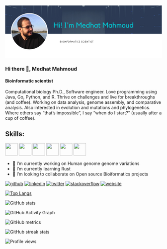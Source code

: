 ![link](https://github.com/MeHelmy/MeHelmy/blob/main/medhat_banner.png)  


### Hi there 👋, Medhat Mahmoud
#### Bioinformatic scientist
Computational biology Ph.D., Software engineer. Love programming using Java, Go, Python, and R. Thrive on challenges and live for breakthroughs (and coffee). Working on data analysis, genome assembly, and comparative analysis. Also interested in evolution and mutations and phylogenetics. Where others say “that’s impossible”, I say “when do I start?” (usually after a cup of coffee).

## Skills:  
 <img src="https://cdn.jsdelivr.net/gh/devicons/devicon/icons/python/python-original-wordmark.svg" height=40 width=40/>  <img src="https://cdn.jsdelivr.net/gh/devicons/devicon/icons/java/java-original-wordmark.svg" height=40 width=40/>  <img src="https://cdn.jsdelivr.net/gh/devicons/devicon/icons/rstudio/rstudio-original.svg" height=40 width=40 /> <img src="https://cdn.jsdelivr.net/gh/devicons/devicon/icons/go/go-original.svg" height=40 width=40/>  <img src="https://cdn.jsdelivr.net/gh/devicons/devicon/icons/bash/bash-original.svg" height=40 width=40 />  <img src="https://cdn.jsdelivr.net/gh/devicons/devicon/icons/atom/atom-original.svg" height=40 width=40/>
 
<!-- https://devicon.dev/ -->
- 🔭 I’m currently working on Human genome genome variations 
- 🌱 I’m currently learning Rust 
- 👯 I’m looking to collaborate on Open source Bioiformatics projects 


[<img src='https://cdn.jsdelivr.net/npm/simple-icons@3.0.1/icons/github.svg' alt='github' height='40'>](https://github.com/MeHelmy)  [<img src='https://cdn.jsdelivr.net/npm/simple-icons@3.0.1/icons/linkedin.svg' alt='linkedin' height='40'>](https://www.linkedin.com/in/medhat-mahmoud-3970b665/)  [<img src='https://cdn.jsdelivr.net/npm/simple-icons@3.0.1/icons/twitter.svg' alt='twitter' height='40'>](https://twitter.com/MedhatHelmy7)  [<img src='https://cdn.jsdelivr.net/npm/simple-icons@3.0.1/icons/stackoverflow.svg' alt='stackoverflow' height='40'>](https://stackoverflow.com/users/1798298)  [<img src='https://cdn.jsdelivr.net/npm/simple-icons@3.0.1/icons/icloud.svg' alt='website' height='40'>](https://fritzsedlazeck.github.io/)  

[![Top Langs](https://github-readme-stats.vercel.app/api/top-langs/?username=MeHelmy)](https://github.com/anuraghazra/github-readme-stats)

![GitHub stats](https://github-readme-stats.vercel.app/api?username=MeHelmy&show_icons=true)  

![GitHub Activity Graph](https://activity-graph.herokuapp.com/graph?username=MeHelmy)  

![GitHub metrics](https://metrics.lecoq.io/MeHelmy)  

![GitHub streak stats](https://github-readme-streak-stats.herokuapp.com/?user=MeHelmy)  

![Profile views](https://gpvc.arturio.dev/MeHelmy)  



<!--
**MeHelmy/MeHelmy** is a ✨ _special_ ✨ repository because its `README.md` (this file) appears on your GitHub profile.

Here are some ideas to get you started:

- 🔭 I’m currently working on ...
- 🌱 I’m currently learning ...
- 👯 I’m looking to collaborate on ...
- 🤔 I’m looking for help with ...
- 💬 Ask me about ...
- 📫 How to reach me: ...
- 😄 Pronouns: ...
- ⚡ Fun fact: ...
-->

